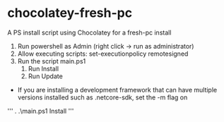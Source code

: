 # chocolatey-fresh-pc
A PS install script using Chocolatey for a fresh-pc install

1. Run powershell as Admin (right click -> run as administrator)
2. Allow executing scripts: set-executionpolicy remotesigned
3. Run the script main.ps1
    1. Run Install
    2. Run Update
    
* If you are installing a development framework that can have multiple versions installed such as .netcore-sdk, set the -m flag on


'''
. .\main.ps1
Install
'''
